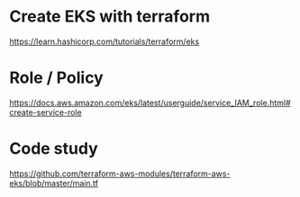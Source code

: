 # Create EKS with terraform

<https://learn.hashicorp.com/tutorials/terraform/eks>

# Role / Policy

<https://docs.aws.amazon.com/eks/latest/userguide/service_IAM_role.html#create-service-role>

# Code study

<https://github.com/terraform-aws-modules/terraform-aws-eks/blob/master/main.tf>
